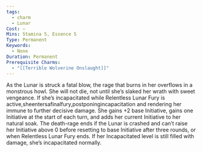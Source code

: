 ```yaml
---
tags:
  - charm
  - Lunar
Cost: —
Mins: Stamina 5, Essence 5
Type: Permanent
Keywords:
  - None
Duration: Permanent
Prerequisite Charms:
  - "[[Terrible Wolverine Onslaught]]"
---
```

As the Lunar is struck a fatal blow, the rage that burns in her overflows in a monstrous howl. She will not die, not until she’s slaked her wrath with sweet vengeance. If she’s incapacitated while Relentless Lunar Fury is active,sheentersafinalfury,postponingincapacitation and rendering her immune to further decisive damage. She gains +2 base Initiative, gains one Initiative at the start of each turn, and adds her current Initiative to her natural soak. The death-rage ends if the Lunar is crashed and can’t raise her Initiative above 0 before resetting to base Initiative after three rounds, or when Relentless Lunar Fury ends. If her Incapacitated level is still filled with damage, she’s incapacitated normally.